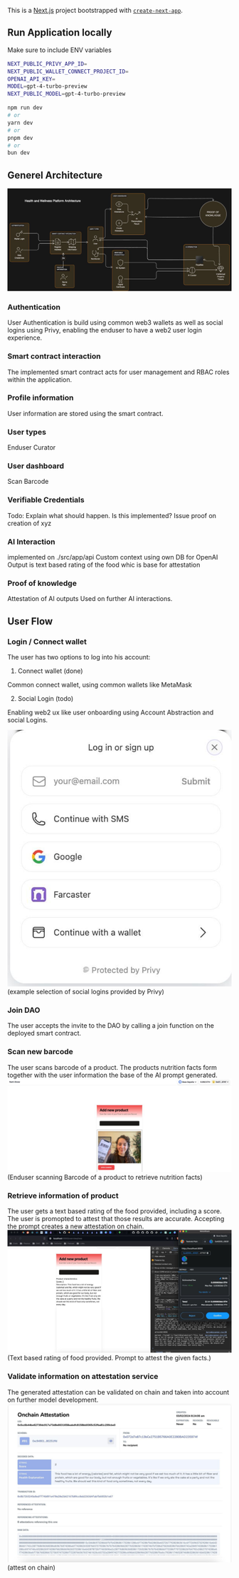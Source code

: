 This is a [Next.js](https://nextjs.org/) project bootstrapped with [`create-next-app`](https://github.com/vercel/next.js/tree/canary/packages/create-next-app).

## Run Application locally
Make sure to include ENV variables

```bash
NEXT_PUBLIC_PRIVY_APP_ID=
NEXT_PUBLIC_WALLET_CONNECT_PROJECT_ID=
OPENAI_API_KEY=
MODEL=gpt-4-turbo-preview
NEXT_PUBLIC_MODEL=gpt-4-turbo-preview
```

```bash
npm run dev
# or
yarn dev
# or
pnpm dev
# or
bun dev
```
## Generel Architecture
![image Info](./pictures/architecture_overview.jpeg)

### Authentication
User Authentication is build using common web3 wallets as well as social logins using Privy, enabling the enduser to have a web2 user login experience.

### Smart contract interaction
The implemented smart contract acts for user management and RBAC roles within the application.

### Profile information
User information are stored using the smart contract.

### User types
Enduser
Curator

### User dashboard
Scan Barcode

### Verifiable Credentials
Todo: Explain what should happen. Is this implemented?
Issue proof on creation of xyz

### AI Interaction
implemented on ./src/app/api
Custom context using own DB for OpenAI
Output is text based rating of the food whic is base for attestation

### Proof of knowledge
Attestation of AI outputs
Used on further AI interactions.

## User Flow

### Login / Connect wallet
The user has two options to log into his account:

1. Connect wallet (done)

Common connect wallet, using common wallets like MetaMask

2. Social Login (todo)

Enabling web2 ux like user onboarding using Account Abstraction and social Logins.

![image Info](./pictures/walletselector.jpeg)
(example selection of social logins provided by Privy)

### Join DAO
The user accepts the invite to the DAO by calling a join function on the deployed smart contract.

### Scan new barcode
The user scans barcode of a product. The products nutrition facts form together with the user information the base of the AI prompt generated.
![image Info](./pictures/scan.jpeg)
(Enduser scanning Barcode of a product to retrieve nutrition facts)

### Retrieve information of product
The user gets a text based rating of the food provided, including a score.
The user is promopted to attest that those results are accurate. Accepting the prompt creates a new attestation on chain.
![image Info](./pictures/ai_result.jpeg)
(Text based rating of food provided. Prompt to attest the given facts.)

### Validate information on attestation service
The generated attestation can be validated on chain and taken into account on further model development.
![image Info](./pictures/attest.jpeg)
(attest on chain)
